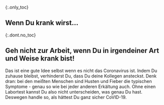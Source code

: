 {:.only_toc}
## Wenn Du krank wirst...

{:.dont.no_toc}
## Geh nicht zur Arbeit, wenn Du in irgendeiner Art und Weise krank bist!

Das ist eine gute Idee selbst wenn es nicht das Coronavirus ist. Indem Du zuhause bleibst, verhinderst Du, dass Du deine Kollegen ansteckst. Denk dran: bei den meißten Menschen sind Husten und Fieber die typischen Symptome - genau so wie bei jeder anderen Erkältung auch. Ohne einen Labortest kannst Du also nicht unterscheiden, was genau Du hast. Deswegen handle so, als hättest Du ganz sicher CoVID-19.
